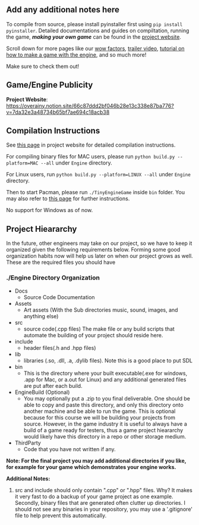 ## Add any additional notes here

To compile from source, please install pyinstaller first using `pip install pyinstaller`.
Detailed documentations and guides on compiltation, running the game, ***making your own game*** can be found in the [project website](https://www.notion.so/overainy/66c87ddd2bf046b28e13c338e87ba776?v=7da32e3a48734b65bf7ae694c18acb38&pvs=4). 

Scroll down for more pages like our [wow factors](https://www.notion.so/overainy/Wow-factors-afa7e5f248264b19ab669d2159680b1b?pvs=4), [trailer video](https://www.notion.so/overainy/Video-9c22c9b9c9384066bcfbfb7c9f8608f4?pvs=4), [tutorial on how to make a game with the engine](https://www.notion.so/overainy/Make-your-first-edit-57460899d1654fb7a7011e005b7ca336?pvs=4), and so much more!

Make sure to check them out!

## Game/Engine Publicity

**Project Website**: https://overainy.notion.site/66c87ddd2bf046b28e13c338e87ba776?v=7da32e3a48734b65bf7ae694c18acb38

## Compilation Instructions
See [this page](https://www.notion.so/overainy/How-to-Compile-248225d8e1dd4c77815eb094d2d9d972?pvs=4) in project website for detailed compilation instructions.

For compiling binary files for MAC users, please run `python build.py --platform=MAC --all` under `Engine` directory. 

For Linux users, run `python build.py --platform=LINUX --all` under `Engine` directory.

Then to start Pacman, please run `./TinyEngineGame` inside `bin` folder. You may also refer to [this page](https://www.notion.so/overainy/How-to-run-Pacman-0694044136dd4efdb7117d69134b1ab2?pvs=4) for further instructions.

No support for Windows as of now.


## Project Hieararchy

In the future, other engineers may take on our project, so we have to keep it organized given the following requirements below. Forming some good organization habits now will help us later on when our project grows as well. These are the required files you should have 

### ./Engine Directory Organization

- Docs 
    - Source Code Documentation
- Assets
    - Art assets (With the Sub directories music, sound, images, and anything else)
- src
    - source code(.cpp files) The make file or any build scripts that automate the building of your project should reside here.
- include
    - header files(.h and .hpp files)
- lib
    - libraries (.so, .dll, .a, .dylib files). Note this is a good place to put SDL
- bin
    - This is the directory where your built executable(.exe for windows, .app for Mac, or a.out for Linux) and any additional generated files are put after each build.
- EngineBuild (Optional)
    - You may optionally put a .zip to you final deliverable. One should be able to copy and paste this directory, and only this directory onto another machine and be able to run the game. This is optional because for this course we will be building your projects from source. However, in the game industry it is useful to always have a build of a game ready for testers, thus a game project hieararchy would likely have this directory in a repo or other storage medium.
- ThirdParty
    - Code that you have not written if any.

**Note: For the final project you may add additional directories if you like, for example for your game which demonstrates your engine works.** 

**Additional Notes:** 

1. src and include should only contain ".cpp" or ".hpp" files. Why? It makes it very fast to do a backup of your game project as one example. Secondly, binary files that are generated often clutter up directories. I should not see any binaries in your repository, you may use a '.gitignore' file to help prevent this automatically. 
